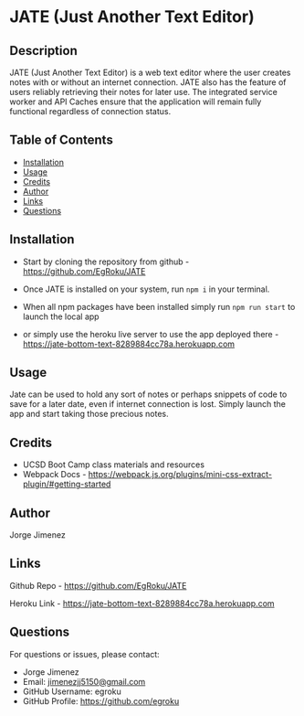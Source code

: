# JATE (Just Another Text Editor)

## Description

JATE (Just Another Text Editor) is a web text editor where the user creates notes with or without an internet connection. JATE also has the feature of users reliably retrieving their notes for later use. The integrated service worker and API Caches ensure that the application will remain fully functional regardless of connection status.

## Table of Contents

* [Installation](#installation)
* [Usage](#usage)
* [Credits](#credits)
* [Author](#author)
* [Links](#links)
* [Questions](#questions)

## Installation

* Start by cloning the repository from github - https://github.com/EgRoku/JATE
* Once JATE is installed on your system, run `npm i` in your terminal.
* When all npm packages have been installed simply run `npm run start` to launch the local app

* or simply use the heroku live server to use the app deployed there - https://jate-bottom-text-8289884cc78a.herokuapp.com

## Usage

Jate can be used to hold any sort of notes or perhaps snippets of code to save for a later date, even if internet connection is lost. Simply launch the app and start taking those precious notes.

## Credits

*   UCSD Boot Camp class materials and resources
*   Webpack Docs - https://webpack.js.org/plugins/mini-css-extract-plugin/#getting-started

## Author
  Jorge Jimenez

## Links

Github Repo - https://github.com/EgRoku/JATE

Heroku Link - https://jate-bottom-text-8289884cc78a.herokuapp.com

## Questions
  For questions or issues, please contact: 
  - Jorge Jimenez 
  - Email: jimenezjj5150@gmail.com
  - GitHub Username: egroku
  - GitHub Profile: https://github.com/egroku
 
